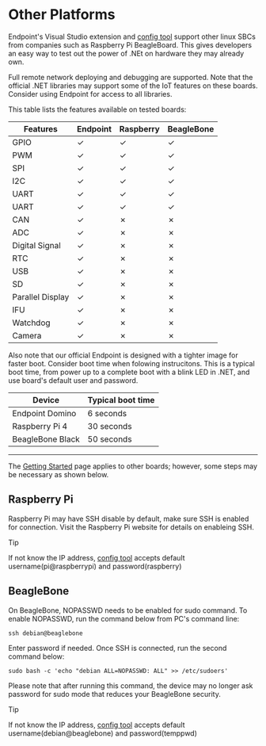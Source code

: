 # Other Platforms

Endpoint's Visual Studio extension and [config tool](~/endpoint/configuration.md) support other linux SBCs from companies such as Raspberry Pi BeagleBoard. This gives developers an easy way to test out the power of .NEt on hardware they may already own.

Full remote network deploying and debugging are supported. Note that the official .NET libraries may support some of the IoT features on these boards. Consider using Endpoint for access to all libraries.  

This table lists the features available on tested boards:
 
 
Features				| Endpoint	|  Raspberry	| BeagleBone
 --- 					| ---		| ---			| ---
GPIO					|	✓		| ✓				|✓
PWM						|	✓		| ✓				|✓
SPI						|	✓		| ✓				|✓
I2C						|	✓		| ✓				|✓
UART					|	✓		| ✓				|✓
UART					|	✓		| ✓				|✓
CAN						|	✓		| ✗				|✗
ADC						|	✓		| ✗				|✗
Digital Signal			|	✓		| ✗				|✗
RTC						|	✓		| ✗				|✗
USB						|	✓		| ✗				|✗
SD						|	✓		| ✗				|✗
Parallel Display		|	✓		| ✗				|✗
IFU						|	✓		| ✗				|✗
Watchdog				|	✓		| ✗				|✗
Camera					|	✓		| ✗				|✗

 
Also note that our official Endpoint is designed with a tighter image for faster boot. Consider boot time when folowing instrucitons. This is a typical boot time, from power up to a complete boot with a blink LED in .NET, and use board's default user and password.

 Device 			| Typical boot time 
 --- 				| ---
 Endpoint Domino 	| 6 seconds
 Raspberry Pi 4 	| 30 seconds
 BeagleBone Black 	| 50 seconds


---
The [Getting Started](~/endpoint/getting-started.md) page applies to other boards; however, some steps may be necessary as shown below.

## Raspberry Pi
 
Raspberry Pi may have SSH disable by default, make sure SSH is enabled for connection. Visit the Raspberry Pi website for details on enableing SSH. 
 
> [!Tip] 
> If not know the IP address, [config tool](~/endpoint/configuration.md) accepts default username(pi@raspberrypi) and password(raspberry)
 
## BeagleBone

On BeagleBone, NOPASSWD needs to be enabled for sudo command. To enable NOPASSWD, run the command below from PC's command line:
 
```
ssh debian@beaglebone
```
 
Enter password if needed. Once SSH is connected, run the second command below:
 
```
sudo bash -c 'echo "debian ALL=NOPASSWD: ALL" >> /etc/sudoers'
```

Please note that after running this command, the device may no longer ask password for sudo mode that reduces your BeagleBone security. 

> [!Tip] 
> If not know the IP address, [config tool](~/endpoint/configuration.md) accepts default username(debian@beaglebone) and password(temppwd)


